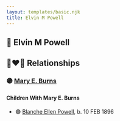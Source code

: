 ```yaml
---
layout: templates/basic.njk
title: Elvin M Powell
---
```

## 🔵 Elvin M Powell


## 👩‍❤️‍👨 Relationships

### 🟣 [Mary E. Burns](/people/9/91954272)

#### Children With Mary E. Burns
* 🟣 [Blanche Ellen Powell](/people/8/88023024), b. 10 FEB 1896